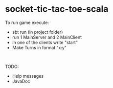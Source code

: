 # socket-tic-tac-toe-scala
To run game execute:
- sbt run (in project folder)
- run 1 MainServer and 2 MainClient
- in one of the clients write "start"
- Make Turns in format "x:y"
<br />

TODO:
- Help messages
- JavaDoc
